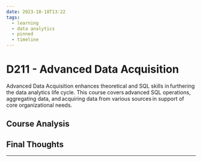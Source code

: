 ```yaml
---
date: 2023-10-18T13:22
tags:
  - learning
  - data analytics
  - pinned
  - timeline
---
```


# D211 - Advanced Data Acquisition

Advanced Data Acquisition enhances theoretical and SQL skills in furthering the data analytics life cycle. 
This course covers advanced SQL operations, aggregating data, and acquiring data from various sources in support of core organizational needs.

## Course Analysis



## Final Thoughts



<hr />
